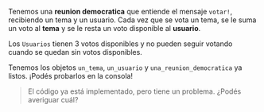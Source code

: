 Tenemos una **reunion democratica** que entiende el mensaje `votar!`, recibiendo un tema y un usuario. Cada vez que se vota un tema, se le suma un voto al **tema** y se le resta un voto disponible al **usuario**.

Los `Usuarios` tienen 3 votos disponibles y no pueden seguir votando cuando se quedan sin votos disponibles. 

Tenemos los objetos `un_tema`, `un_usuario` y `una_reunion_democratica` ya listos. ¡Podés probarlos en la consola!

> El código ya está implementado, pero tiene un problema. ¿Podés averiguar cuál?
